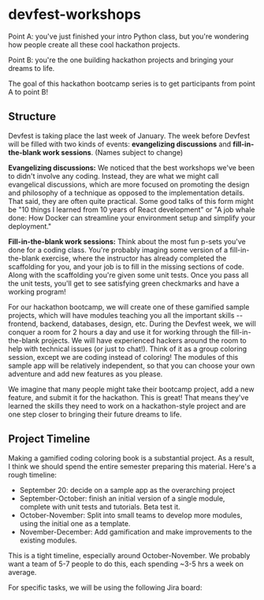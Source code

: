 # devfest-workshops

Point A: you've just finished your intro Python class, but you're wondering how people create all these cool hackathon projects. 

Point B: you're the one building hackathon projects and bringing your dreams to life. 

The goal of this hackathon bootcamp series is to get participants from point A to point B!

## Structure

Devfest is taking place the last week of January. The week before Devfest will be filled with two kinds of events: **evangelizing discussions** and **fill-in-the-blank work sessions**. (Names subject to change)

**Evangelizing discussions:** We noticed that the best workshops we've been to didn't involve any coding. Instead, they are what we might call evangelical discussions, which are more focused on promoting the design and philosophy of a technique as opposed to the implementation details. That said, they are often quite practical. Some good talks of this form might be "10 things I learned from 10 years of React development" or "A job whale done: How Docker can streamline your environment setup and simplify your deployment."

**Fill-in-the-blank work sessions:** Think about the most fun p-sets you've done for a coding class. You're probably imaging some version of a fill-in-the-blank exercise, where the instructor has already completed the scaffolding for you, and your job is to fill in the missing sections of code. Along with the scaffolding you're given some unit tests. Once you pass all the unit tests, you'll get to see satisfying green checkmarks and have a working program!

For our hackathon bootcamp, we will create one of these gamified sample projects, which will have modules teaching you all the important skills -- frontend, backend, databases, design, etc. During the Devfest week, we will conquer a room for 2 hours a day and use it for working through the fill-in-the-blank projects. We will have experienced hackers around the room to help with technical issues (or just to chat!). Think of it as a group coloring session, except we are coding instead of coloring! The modules of this sample app will be relatively independent, so that you can choose your own adventure and add new features as you please. 

We imagine that many people might take their bootcamp project, add a new feature, and submit it for the hackathon. This is great! That means they've learned the skills they need to work on a hackathon-style project and are one step closer to bringing their future dreams to life. 

## Project Timeline

Making a gamified coding coloring book is a substantial project. As a result, I think we should spend the entire semester preparing this material. Here's a rough timeline:

- September 20: decide on a sample app as the overarching project
- September-October: finish an initial version of a single module, complete with unit tests and tutorials. Beta test it.
- October-November: Split into small teams to develop more modules, using the initial one as a template. 
- November-December: Add gamification and make improvements to the existing modules.

This is a tight timeline, especially around October-November. We probably want a team of 5-7 people to do this, each spending ~3-5 hrs a week on average. 

For specific tasks, we will be using the following Jira board: <JIRA LINK WILL GO HERE>
